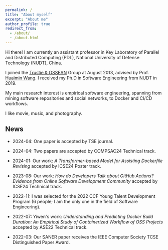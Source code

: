 ```yaml
---
permalink: /
title: "About myself"
excerpt: "About me"
author_profile: true
redirect_from: 
  - /about/
  - /about.html
---
```


Hi there! I am currently an assistant professor in Key Laboratory of Parallel and Distributed Computing (PDL), National University of Defense Technology (NUDT), China.

I joined the [Trustie & OSSEAN](https://www.trustie.net) Group at August 2013, advised by Prof. [Huaimin Wang](https://dblp.uni-trier.de/pers/hd/w/Wang:Huaimin). I received my Ph.D in Software Engineering from NUDT in 2019. 

My main research interest is empirical software engineering, spanning from mining software repositories and social networks, to Docker and CI/CD workflows.

I like movie, music, and photography. 

## News
* 2024-04: One paper is accepted by TSE journal.

* 2024-04: Two papers are accepted by COMPSAC24 Technical track. 

* 2024-01: Our work: *A Transformer-based Model for Assisting Dockerfile Revising* accepted by ICSE24 Poster track.

* 2023-08: Our work: *How do Developers Talk about GitHub Actions? Evidence from Online Software Development Community* accepted by ICSE24 Technical track.

* 2022-11: I was selected for the 2022 CCF Young Talent Development Program (6 people; I am the only one in the field of Software Engineering).

* 2022-07: Yiwen's work: *Understanding and Predicting Docker Build Duration: An Empirical Study of Containerized Workflow of OSS Projects* accepted by ASE22 Technical track.

* 2022-03: Our SANER paper receives the IEEE Computer Society TCSE Distinguished Paper Award.



